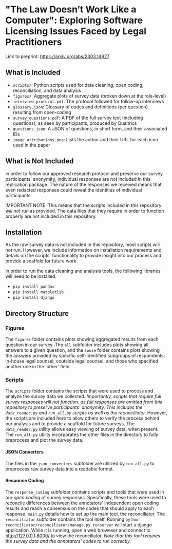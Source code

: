 # "The Law Doesn’t Work Like a Computer": Exploring Software Licensing Issues Faced by Legal Practitioners

Link to preprint: https://arxiv.org/abs/2403.14927

## What is Included
- `scripts/`: Python scripts used for data cleaning, open coding, reconciliation, and data analysis
- `figures/`: Aggregate plots of survey data (broken down at the role-level)
- `interview_protocol.pdf`: The protocol followed for follow-up interviews
- `glossary.json`: Glossary of codes and definitions (per question) resulting from open-coding
- `survey_questions.pdf`: A PDF of the full survey text (including questions), as seen by participants, produced by Qualtrics
- `questions.json`: A JSON of questions, in short form, and their associated IDs
- `image_attributions.png`: Lists the author and their URL for each icon used in the paper

## What is Not Included
In order to follow our approved research protocol and preserve our survey participants' anonymity, individual responses are not included in this replication package. The nature of the responses we received means that even redacted responses could reveal the identities of individual participants.

IMPORTANT NOTE: This means that the scripts included in this repository *will not run* as provided. The data files that they require in order to function properly are not included in this repository.

## Installation

As the raw survey data is not included in this repository, most scripts will not run. However, we include information on installation requirements and details on the scripts' functionality to provide insight into our process and provide a scaffold for future work.

In order to run the data cleaning and analysis tools, the following libraries will need to be installed.

- `pip install pandas`
- `pip install matplotlib`
- `pip install django`

## Directory Structure

### Figures

The `figures` folder contains plots showing aggregated results from each question in our survey. The `all` subfolder includes plots showing all answers to a given question, and the `loose` folder contains plots showing the answers provided by specific self-identified subgroups of respondents: in-house legal counsel, coutside legal counsel, and those who specified another role in the 'other' field.


### Scripts 

The `scripts` folder contains the scripts that were used to process and analyze the survey data we collected. *Importantly, scripts that require full survey responses will not function, as full responses are omitted from this repository to preserve participants' anonymity. This includes the `data_reader.py` and `run_all.py` scripts as well as the reconciliator.* However, the scripts are included here to allow others to verify the process behind our analysis and to provide a scaffold for future surveys. The `data_reader.py` utility allows easy viewing of survey data, when present. The `run_all.py` utility incorporates the other files in the directory to fully preprocess and plot the survey data. 

#### JSON Converters
The files in the `json_converters` subfolder are utilized by `run_all.py` to preprocess raw survey data into a readable format.

#### Response Coding

The `response_coding` subfolder contains scripts and tools that were used in our *open coding* of survey responses. Specifically, these tools were used to reconcile differences between the annotators' independent open coding results and reach a consensus on the codes that should apply to each response. `main.py` details how to set up the main tool, the reconciliator. The `reconciliator` subfolder contains the tool itself. Running `python reconciliator/reconciliator/manage.py runserver` will start a django application. While it is running, open a web broweser and connect to http://127.0.0.1:8000/ to view the reconciliator. *Note that this tool requires the survey data and the annotators' codes to run correctly.*